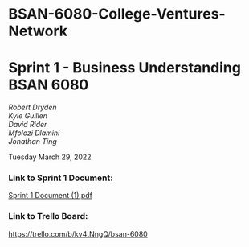 # BSAN-6080-College-Ventures-Network
# Sprint 1 - Business Understanding BSAN 6080

*Robert Dryden*\
*Kyle Guillen*\
*David Rider*\
*Mfolozi Dlamini*\
*Jonathan Ting*

Tuesday March 29, 2022
 
### Link to Sprint 1 Document:
[Sprint 1 Document (1).pdf](https://github.com/LMU-MSBA/bsan-6080-college-ventures-network/files/8377447/Sprint.1.Document.1.pdf)

### Link to Trello Board:
https://trello.com/b/kv4tNngQ/bsan-6080 


